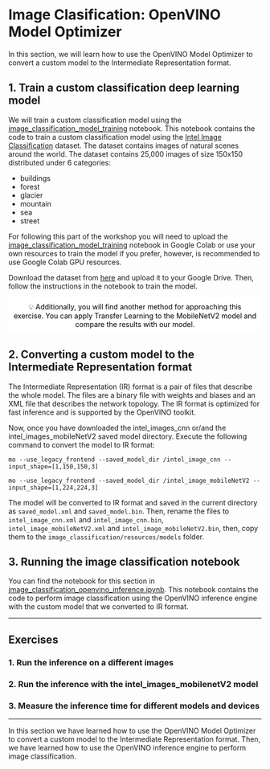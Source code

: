# Image Clasification: OpenVINO Model Optimizer
In this section, we will learn how to use the OpenVINO Model Optimizer to convert a custom model to the Intermediate Representation format.

## 1. Train a custom classification deep learning model
We will train a custom classification model using the [image_classification_model_training](image_classification/image_classification_model_training.ipynb) notebook. This notebook contains the code to train a custom classification model using the [Intel Image Classification](https://www.kaggle.com/datasets/puneet6060/intel-image-classification) dataset. The dataset contains images of natural scenes around the world. The dataset contains 25,000 images of size 150x150 distributed under 6 categories:

- buildings
- forest
- glacier
- mountain
- sea
- street

For following this part of the workshop you will need to upload the [image_classification_model_training](image_classification/image_classification_model_training.ipynb) notebook in Google Colab or use your own resources to train the model if you prefer, however, is recommended to use Google Colab GPU resources.

Download the dataset from [here](https://www.kaggle.com/puneet6060/intel-image-classification/download) and upload it to your Google Drive. Then, follow the instructions in the notebook to train the model.

<div style="text-align:center; background-color:#ffff; padding:10px; color:black;">
💡 Additionally, you will find another method for approaching this exercise. You can apply Transfer Learning to the MobileNetV2 model and compare the results with our model.
</div>

## 2. Converting a custom model to the Intermediate Representation format
The Intermediate Representation (IR) format is a pair of files that describe the whole model. The files are a binary file with weights and biases and an XML file that describes the network topology. The IR format is optimized for fast inference and is supported by the OpenVINO toolkit.

Now, once you have downloaded the intel_images_cnn or/and the intel_images_mobileNetV2 saved model directory.  Execute the following command to convert the model to IR format:

```
mo --use_legacy_frontend --saved_model_dir /intel_image_cnn --input_shape=[1,150,150,3]  
```

```
mo --use_legacy_frontend --saved_model_dir /intel_image_mobileNetV2 --input_shape=[1,224,224,3]  
```

The model will be converted to IR format and saved in the current directory as `saved_model.xml` and `saved_model.bin`. Then, rename the files to `intel_image_cnn.xml` and `intel_image_cnn.bin`, `intel_image_mobileNetV2.xml` and `intel_image_mobileNetV2.bin`, then, copy them to the `image_classification/resources/models` folder.

## 3. Running the image classification notebook
You can find the notebook for this section in [image_classification_openvino_inference.ipynb](image_classification/image_classification_openvino_inference.ipynb). This notebook contains the code to perform image classification using the OpenVINO inference engine with the custom model that we converted to IR format.

------
## Exercises
### 1. Run the inference on a different images
### 2. Run the inference with the intel_images_mobilenetV2 model
### 3. Measure the inference time for different models and devices

------

In this section we have learned how to use the OpenVINO Model Optimizer to convert a custom model to the Intermediate Representation format. Then, we have learned how to use the OpenVINO inference engine to perform image classification.